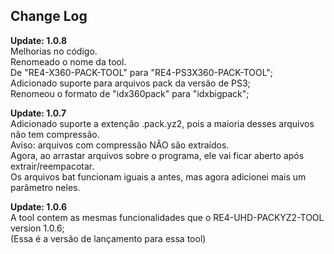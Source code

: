 ## Change Log

**Update: 1.0.8**
<br> Melhorias no código.
<br> Renomeado o nome da tool.
<br> De "RE4-X360-PACK-TOOL" para "RE4-PS3X360-PACK-TOOL";
<br> Adicionado suporte para arquivos pack da versão de PS3;
<br> Renomeou o formato de "idx360pack" para "idxbigpack";

**Update: 1.0.7**
<br>Adicionado suporte a extenção .pack.yz2, pois a maioria desses arquivos não tem compressão.
<br>Aviso: arquivos com compressão NÃO são extraídos.
<br>Agora, ao arrastar arquivos sobre o programa, ele vai ficar aberto após extrair/reempacotar.
<br>Os arquivos bat funcionam iguais a antes, mas agora adicionei mais um parâmetro neles.

**Update: 1.0.6**
<br>A tool contem as mesmas funcionalidades que o RE4-UHD-PACKYZ2-TOOL version 1.0.6;
<br>(Essa é a versão de lançamento para essa tool)